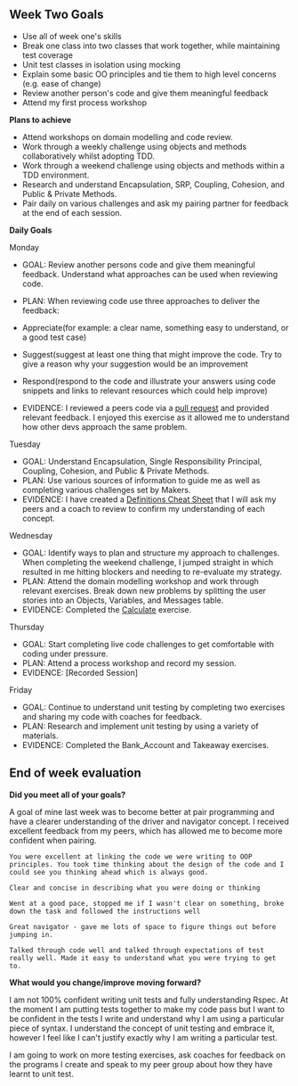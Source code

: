 ## Week Two Goals

- Use all of week one's skills 
- Break one class into two classes that work together, while maintaining test coverage
- Unit test classes in isolation using mocking
- Explain some basic OO principles and tie them to high level concerns (e.g. ease of change)
- Review another person's code and give them meaningful feedback
- Attend my first process workshop


**Plans to achieve**

- Attend workshops on domain modelling and code review.
- Work through a weekly challenge using objects and methods collaboratively whilst adopting TDD.
- Work through a weekend challenge using objects and methods within a TDD environment.
- Research and understand Encapsulation, SRP, Coupling, Cohesion, and Public & Private Methods.
- Pair daily on various challenges and ask my pairing partner for feedback at the end of each session.

**Daily Goals**

Monday

- GOAL: Review another persons code and give them meaningful feedback. Understand what approaches can be used when reviewing code. 
- PLAN:  When reviewing code use three approaches to deliver the feedback: 

- Appreciate(for example: a clear name, something easy to understand, or a good test case)
- Suggest(suggest at least one thing that might improve the code. Try to give a reason why your suggestion would be an improvement
- Respond(respond to the code and illustrate your answers using code snippets and links to relevant resources which could help improve)

- EVIDENCE: I reviewed a peers code via a [pull request](https://github.com/makersacademy/airport_challenge/pull/1809) and provided relevant feedback. I enjoyed this exercise as it allowed me to understand how other devs approach the same problem. 

Tuesday

- GOAL: Understand Encapsulation, Single Responsibility Principal, Coupling, Cohesion, and Public & Private Methods.
- PLAN: Use various sources of information to guide me as well as completing various challenges set by Makers.
- EVIDENCE: I have created a [Definitions Cheat Sheet](https://docs.google.com/document/d/1z74SrdndxfJ929KgbYR3Vx4SVe0gjS1KBG1_yDnJPLE/edit) that I will ask my peers and a coach to review to confirm my understanding of each concept.

Wednesday

- GOAL: Identify ways to plan and structure my approach to challenges. When completing the weekend challenge, I jumped straight in which resulted in me hitting blockers and needing to re-evaluate my strategy.
- PLAN: Attend the domain modelling workshop and work through relevant exercises. Break down new problems by splitting the user stories into an Objects, Variables, and Messages table.
- EVIDENCE: Completed the [Calculate](https://github.com/RichEwin/calculate/tree/master) exercise.

Thursday

- GOAL: Start completing live code challenges to get comfortable with coding under pressure.
- PLAN: Attend a process workshop and record my session.
- EVIDENCE: [Recorded Session]

Friday

- GOAL: Continue to understand unit testing by completing two exercises and sharing my code with coaches for feedback.
- PLAN: Research and implement unit testing by using a variety of materials. 
- EVIDENCE: Completed the Bank_Account and Takeaway exercises.

## End of week evaluation 

**Did you meet all of your goals?**

A goal of mine last week was to become better at pair programming and have a clearer understanding of the driver and navigator concept. I received excellent feedback from my peers, which has allowed me to become more confident when pairing. 

```
You were excellent at linking the code we were writing to OOP principles. You took time thinking about the design of the code and I could see you thinking ahead which is always good.
```

```
Clear and concise in describing what you were doing or thinking
```

```
Went at a good pace, stopped me if I wasn't clear on something, broke down the task and followed the instructions well
```

```
Great navigator - gave me lots of space to figure things out before jumping in.
```

```
Talked through code well and talked through expectations of test really well. Made it easy to understand what you were trying to get to.
```

**What would you change/improve moving forward?**

I am not 100% confident writing unit tests and fully understanding Rspec. At the moment I am putting tests together to make my code pass but I want to be confident in the tests I write and understand why I am using a particular piece of syntax. I understand the concept of unit testing and embrace it, however I feel like I can't justify exactly why I am writing a particular test. 

I am going to work on more testing exercises, ask coaches for feedback on the programs I create and speak to my peer group about how they have learnt to unit test.
